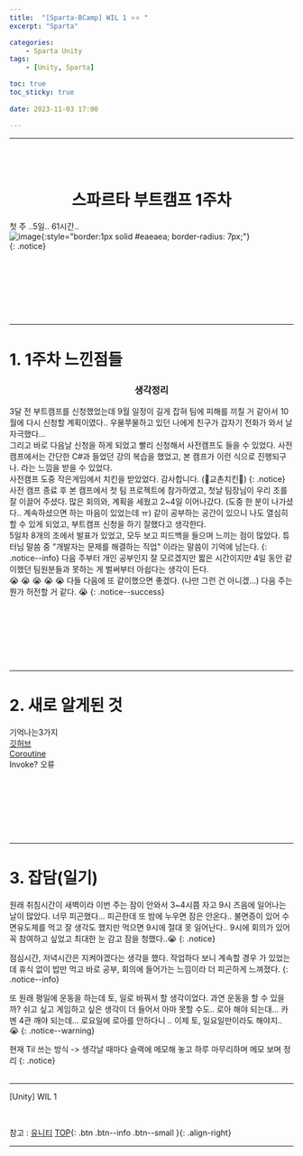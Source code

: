 ```yaml
---
title:  "[Sparta-BCamp] WIL 1 ⭐⭐ "
excerpt: "Sparta"

categories:
    - Sparta Unity
tags:
    - [Unity, Sparta]

toc: true
toc_sticky: true
 
date: 2023-11-03 17:00

---
```

- - -
<BR><BR>

<center><H1> 스파르타 부트캠프 1주차  </H1></center>

첫 주 ..5일.. 61시간..  
![image](https://github.com/levell1/levell1.github.io/assets/96651722/0ef3fe8f-ab7d-4b31-bdcf-06b657f11be5){:style="border:1px solid #eaeaea; border-radius: 7px;"}  
{: .notice}


<br><br><br><br><br><br>
- - - 

# 1. 1주차 느낀점들
<center><H3> 생각정리 </H3></center> 

 3달 전 부트캠프를 신청했었는데 9월 일정이 길게 잡혀 팀에 피해를 끼칠 거 같아서 10월에 다시 신청할 계획이였다.. 우물쭈물하고 있던 나에게 친구가 갑자기 전화가 와서 날 자극했다...  
그리고 바로 다음날 신청을 하게 되었고 빨리 신청해서 사전캠프도 들을 수 있었다. 사전캠프에서는 간단한 C#과 들었던 강의 복습을 했었고, 본 캠프가 이런 식으로 진행되구나. 라는 느낌을 받을 수 있었다.  
사전캠프 도중 작은게임에서 치킨을 받았었다. 감사합니다. (🍗교촌치킨🍗) 
{: .notice}
사전 캠프 종료 후 본 캠프에서 첫 팀 프로젝트에 참가하였고, 첫날 팀장님이 우리 조를 잘 이끌어 주셨다. 많은 회의와, 계획을 세웠고 2~4일 이어나갔다. (도중 한 분이 나가셨다.. 계속하셨으면 하는 마음이 있었는데 ㅠ) 같이 공부하는 공간이 있으니 나도 열심히 할 수 있게 되었고, 부트캠프 신청을 하기 잘했다고 생각한다.   
5일차 8개의 조에서 발표가 있었고, 모두 보고 피드백을 들으며 느끼는 점이 많았다. 튜터님 말씀 중 "개발자는 문제를 해결하는 직업" 이라는 말씀이 기억에 남는다.
 {: .notice--info}
다음 주부터 개인 공부인지 잘 모르겠지만 짧은 시간이지만 4일 동안 같이했던 팀원분들과 못하는 게 벌써부터 아쉽다는 생각이 든다.  
😭 😭 😭 😭 😭  다들 다음에 또 같이했으면 좋겠다. (나만 그런 건 아니겠...) 다음 주는 뭔가 허전할 거 같다. 😭
{: .notice--success}


<br><br><br><br><br><br>
- - - 

# 2. 새로 알게된 것
기억나는3가지  
[깃허브](https://levell1.github.io/sparta%20unity/Spartabcamp2/#1-%EA%B9%83git%EC%97%90-%EA%B4%80%ED%95%98%EC%97%AC)  
[Coroutine](https://levell1.github.io/memo%20unity/MUnity-Coroutine/)  
Invoke? 오류  

<br><br><br><br><br><br>
- - - 

# 3. 잡담(일기)
원래 취침시간이 새벽이라 이번 주는 잠이 안와서 3~4시쯤 자고 9시 즈음에 일어나는 날이 많았다. 너무 피곤했다... 피곤한데 또 밤에 누우면 잠은 안온다.. 불면증이 있어 수면유도제를 먹고 잘 생각도 했지만 먹으면 9시에 절대 못 일어난다.. 9시에 회의가 있어 꼭 참여하고 싶었고 최대한 눈 감고 잠을 청했다..😭
{: .notice}

점심시간, 저녁시간은 지켜야겠다는 생각을 했다. 작업하다 보니 계속할 경우 가 있었는데 휴식 없이 밥만 먹고 바로 공부, 회의에 들어가는 느낌이라 더 피곤하게 느껴졌다.
{: .notice--info}

또 원래 평일에 운동을 하는데 토, 일로 바꿔서 할 생각이었다. 과연 운동을 할 수 있을까? 쉬고 싶고 게임하고 싶은 생각이 더 들어서 아마 못할 수도.. 로아 해야 되는대... 카멘 4관 깨야 되는데...
로요일에 로아를 안하다니 .. 이제 토, 일요일만이라도 해야지.. 😭
{: .notice--warning}

현재 Til 쓰는 방식 -> 생각날 때마다 슬랙에 메모해 놓고 하루 마무리하며 메모 보며 정리
{: .notice}
<br><br>
- - - 

[Unity] WIL 1

<br>

참고 : [유니티](https://docs.unity3d.com/kr/)
[TOP](#){: .btn .btn--info .btn--small }{: .align-right}
<br>
- - -
